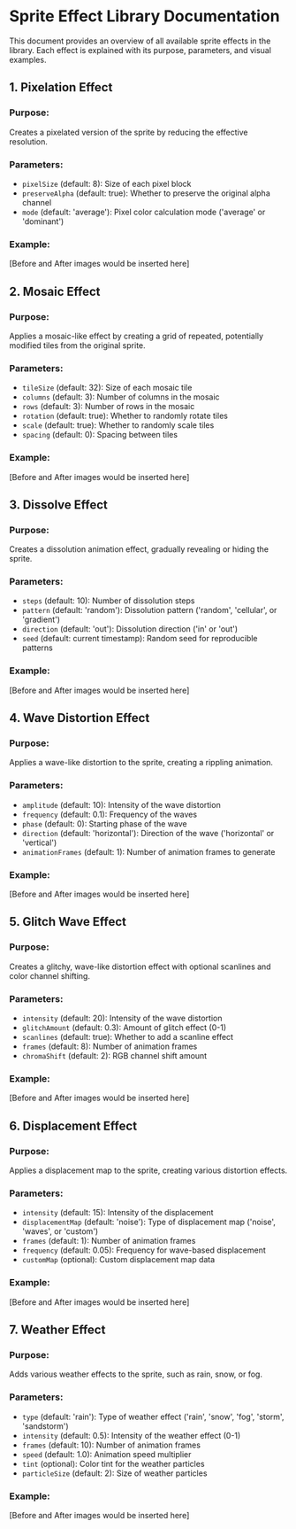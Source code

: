# Sprite Effect Library Documentation

This document provides an overview of all available sprite effects in the library. Each effect is explained with its purpose, parameters, and visual examples.

## 1. Pixelation Effect

### Purpose:
Creates a pixelated version of the sprite by reducing the effective resolution.

### Parameters:
- `pixelSize` (default: 8): Size of each pixel block
- `preserveAlpha` (default: true): Whether to preserve the original alpha channel
- `mode` (default: 'average'): Pixel color calculation mode ('average' or 'dominant')

### Example:
[Before and After images would be inserted here]

## 2. Mosaic Effect

### Purpose:
Applies a mosaic-like effect by creating a grid of repeated, potentially modified tiles from the original sprite.

### Parameters:
- `tileSize` (default: 32): Size of each mosaic tile
- `columns` (default: 3): Number of columns in the mosaic
- `rows` (default: 3): Number of rows in the mosaic
- `rotation` (default: true): Whether to randomly rotate tiles
- `scale` (default: true): Whether to randomly scale tiles
- `spacing` (default: 0): Spacing between tiles

### Example:
[Before and After images would be inserted here]

## 3. Dissolve Effect

### Purpose:
Creates a dissolution animation effect, gradually revealing or hiding the sprite.

### Parameters:
- `steps` (default: 10): Number of dissolution steps
- `pattern` (default: 'random'): Dissolution pattern ('random', 'cellular', or 'gradient')
- `direction` (default: 'out'): Dissolution direction ('in' or 'out')
- `seed` (default: current timestamp): Random seed for reproducible patterns

### Example:
[Before and After images would be inserted here]

## 4. Wave Distortion Effect

### Purpose:
Applies a wave-like distortion to the sprite, creating a rippling animation.

### Parameters:
- `amplitude` (default: 10): Intensity of the wave distortion
- `frequency` (default: 0.1): Frequency of the waves
- `phase` (default: 0): Starting phase of the wave
- `direction` (default: 'horizontal'): Direction of the wave ('horizontal' or 'vertical')
- `animationFrames` (default: 1): Number of animation frames to generate

### Example:
[Before and After images would be inserted here]

## 5. Glitch Wave Effect

### Purpose:
Creates a glitchy, wave-like distortion effect with optional scanlines and color channel shifting.

### Parameters:
- `intensity` (default: 20): Intensity of the wave distortion
- `glitchAmount` (default: 0.3): Amount of glitch effect (0-1)
- `scanlines` (default: true): Whether to add a scanline effect
- `frames` (default: 8): Number of animation frames
- `chromaShift` (default: 2): RGB channel shift amount

### Example:
[Before and After images would be inserted here]

## 6. Displacement Effect

### Purpose:
Applies a displacement map to the sprite, creating various distortion effects.

### Parameters:
- `intensity` (default: 15): Intensity of the displacement
- `displacementMap` (default: 'noise'): Type of displacement map ('noise', 'waves', or 'custom')
- `frames` (default: 1): Number of animation frames
- `frequency` (default: 0.05): Frequency for wave-based displacement
- `customMap` (optional): Custom displacement map data

### Example:
[Before and After images would be inserted here]

## 7. Weather Effect

### Purpose:
Adds various weather effects to the sprite, such as rain, snow, or fog.

### Parameters:
- `type` (default: 'rain'): Type of weather effect ('rain', 'snow', 'fog', 'storm', 'sandstorm')
- `intensity` (default: 0.5): Intensity of the weather effect (0-1)
- `frames` (default: 10): Number of animation frames
- `speed` (default: 1.0): Animation speed multiplier
- `tint` (optional): Color tint for the weather particles
- `particleSize` (default: 2): Size of weather particles

### Example:
[Before and After images would be inserted here]